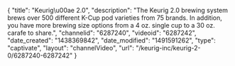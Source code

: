 {
    "title": "Keurig\u00ae 2.0",
    "description": "The Keurig 2.0 brewing system brews over 500 different K-Cup pod varieties from 75 brands. In addition, you have more brewing size options from a 4 oz. single cup to a 30 oz. carafe to share.",
    "channelid": "6287240",
    "videoid": "6287242",
    "date_created": "1438369842",
    "date_modified": "1491591262",
    "type": "captivate",
    "layout": "channelVideo",
    "url": "\/keurig-inc\/keurig-2-0\/6287240-6287242"
}